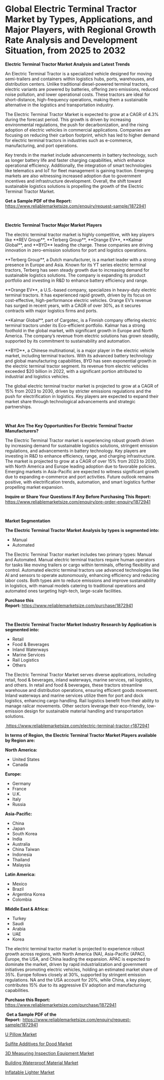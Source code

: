 <p><h1>Global Electric Terminal Tractor Market by Types, Applications, and Major Players, with Regional Growth Rate Analysis and Development Situation, from 2025 to 2032</h1></p><p><strong>Electric Terminal Tractor Market Analysis and Latest Trends</strong></p>
<p><p>An Electric Terminal Tractor is a specialized vehicle designed for moving semi-trailers and containers within logistics hubs, ports, warehouses, and distribution centers. Unlike traditional diesel-powered terminal tractors, electric variants are powered by batteries, offering zero emissions, reduced noise pollution, and lower operational costs. These tractors are ideal for short-distance, high-frequency operations, making them a sustainable alternative in the logistics and transportation industry.</p><p>The Electric Terminal Tractor Market is expected to grow at a CAGR of 4.3% during the forecast period. This growth is driven by increasing environmental regulations, the push for decarbonization, and the rising adoption of electric vehicles in commercial applications. Companies are focusing on reducing their carbon footprint, which has led to higher demand for electric terminal tractors in industries such as e-commerce, manufacturing, and port operations.</p><p>Key trends in the market include advancements in battery technology, such as longer battery life and faster charging capabilities, which enhance operational efficiency. Additionally, the integration of smart technologies like telematics and IoT for fleet management is gaining traction. Emerging markets are also witnessing increased adoption due to government incentives and infrastructure development. Overall, the shift toward sustainable logistics solutions is propelling the growth of the Electric Terminal Tractor Market.</p></p>
<p><strong>Get a Sample PDF of the Report:&nbsp;</strong> <a href="https://www.reliablemarketsize.com/enquiry/request-sample/1872941?utm_campaign=1898&utm_medium=2&utm_source=Github&utm_content=ia&utm_term=21012025&utm_id=electric-terminal-tractor">https://www.reliablemarketsize.com/enquiry/request-sample/1872941</a></p>
<p>&nbsp;</p>
<p><strong>Electric Terminal Tractor Major Market Players</strong></p>
<p><p>The electric terminal tractor market is highly competitive, with key players like **REV Group**, **Terberg Group**, **Orange EV**, **Kalmar Global**, and **BYD** leading the charge. These companies are driving innovation in zero-emission solutions for port and logistics operations.</p><p>**Terberg Group**, a Dutch manufacturer, is a market leader with a strong presence in Europe and Asia. Known for its YT series electric terminal tractors, Terberg has seen steady growth due to increasing demand for sustainable logistics solutions. The company is expanding its product portfolio and investing in R&D to enhance battery efficiency and range.</p><p>**Orange EV**, a U.S.-based company, specializes in heavy-duty electric terminal tractors. It has experienced rapid growth, driven by its focus on cost-effective, high-performance electric vehicles. Orange EV’s revenue has surged in recent years, with a CAGR of over 30%, as it secures contracts with major logistics firms and ports.</p><p>**Kalmar Global**, part of Cargotec, is a Finnish company offering electric terminal tractors under its Eco-efficient portfolio. Kalmar has a strong foothold in the global market, with significant growth in Europe and North America. The company’s revenue from electric solutions has grown steadily, supported by its commitment to sustainability and automation.</p><p>**BYD**, a Chinese multinational, is a major player in the electric vehicle market, including terminal tractors. With its advanced battery technology and global manufacturing capabilities, BYD has seen exponential growth in the electric terminal tractor segment. Its revenue from electric vehicles exceeded $20 billion in 2022, with a significant portion attributed to industrial and logistics vehicles.</p><p>The global electric terminal tractor market is projected to grow at a CAGR of 15% from 2023 to 2030, driven by stricter emissions regulations and the push for electrification in logistics. Key players are expected to expand their market share through technological advancements and strategic partnerships.</p></p>
<p>&nbsp;</p>
<p><strong>What Are The Key Opportunities For Electric Terminal Tractor Manufacturers?</strong></p>
<p><p>The Electric Terminal Tractor market is experiencing robust growth driven by increasing demand for sustainable logistics solutions, stringent emission regulations, and advancements in battery technology. Key players are investing in R&D to enhance efficiency, range, and charging infrastructure. The market is projected to grow at a CAGR of over 15% from 2023 to 2030, with North America and Europe leading adoption due to favorable policies. Emerging markets in Asia-Pacific are expected to witness significant growth due to expanding e-commerce and port activities. Future outlook remains positive, with electrification trends, automation, and smart logistics further propelling market expansion.</p></p>
<p><strong>Inquire or Share Your Questions If Any Before Purchasing This Report:</strong> <a href="https://www.reliablemarketsize.com/enquiry/pre-order-enquiry/1872941?utm_campaign=1898&utm_medium=2&utm_source=Github&utm_content=ia&utm_term=21012025&utm_id=electric-terminal-tractor">https://www.reliablemarketsize.com/enquiry/pre-order-enquiry/1872941</a></p>
<p>&nbsp;</p>
<p><strong>Market Segmentation</strong></p>
<p><strong>The Electric Terminal Tractor Market Analysis by types is segmented into:</strong></p>
<p><ul><li>Manual</li><li>Automated</li></ul></p>
<p><p>The Electric Terminal Tractor market includes two primary types: Manual and Automated. Manual electric terminal tractors require human operators for tasks like moving trailers or cargo within terminals, offering flexibility and control. Automated electric terminal tractors use advanced technologies like AI and sensors to operate autonomously, enhancing efficiency and reducing labor costs. Both types aim to reduce emissions and improve sustainability in logistics, with manual models catering to traditional operations and automated ones targeting high-tech, large-scale facilities.</p></p>
<p><strong>Purchase this Report:&nbsp;</strong><a href="https://www.reliablemarketsize.com/purchase/1872941?utm_campaign=1898&utm_medium=2&utm_source=Github&utm_content=ia&utm_term=21012025&utm_id=electric-terminal-tractor">https://www.reliablemarketsize.com/purchase/1872941</a></p>
<p>&nbsp;</p>
<p><strong>The Electric Terminal Tractor Market Industry Research by Application is segmented into:</strong></p>
<p><ul><li>Retail</li><li>Food & Beverages</li><li>Inland Waterways</li><li>Marine Services</li><li>Rail Logistics</li><li>Others</li></ul></p>
<p><p>The Electric Terminal Tractor Market serves diverse applications, including retail, food & beverages, inland waterways, marine services, rail logistics, and others. In retail and food & beverages, these tractors streamline warehouse and distribution operations, ensuring efficient goods movement. Inland waterways and marine services utilize them for port and dock logistics, enhancing cargo handling. Rail logistics benefit from their ability to manage railcar movements. Other sectors leverage their eco-friendly, low-emission design for sustainable material handling and transportation solutions.</p></p>
<p><a href="https://www.reliablemarketsize.com/electric-terminal-tractor-r1872941?utm_campaign=1898&utm_medium=2&utm_source=Github&utm_content=ia&utm_term=21012025&utm_id=electric-terminal-tractor">&nbsp;https://www.reliablemarketsize.com/electric-terminal-tractor-r1872941</a></p>
<p><strong>In terms of Region, the Electric Terminal Tractor Market Players available by Region are:</strong></p>
<p>
    <p> <strong> North America: </strong>
        <ul>
            <li>United States</li>
            <li>Canada</li>
        </ul>
        </p> 
    <p> <strong> Europe: </strong>
        <ul>
            <li>Germany</li>
            <li>France</li>
            <li>U.K.</li>
            <li>Italy</li>
            <li>Russia</li>
        </ul>
        </p> 
    <p> <strong> Asia-Pacific: </strong>
        <ul>
            <li>China</li>
            <li>Japan</li>
            <li>South Korea</li>
            <li>India</li>
            <li>Australia</li>
            <li>China Taiwan</li>
            <li>Indonesia</li>
            <li>Thailand</li>
            <li>Malaysia</li>
        </ul>
        </p> 
    <p> <strong> Latin America: </strong>
        <ul>
            <li>Mexico</li>
            <li>Brazil</li>
            <li>Argentina Korea</li>
            <li>Colombia</li>
        </ul>
        </p> 
    <p> <strong> Middle East & Africa: </strong>
        <ul>
            <li>Turkey</li>
            <li>Saudi</li>
            <li>Arabia</li>
            <li>UAE</li>
            <li>Korea</li>
        </ul>
    </p>
    </p>
<p><p>The electric terminal tractor market is projected to experience robust growth across regions, with North America (NA), Asia-Pacific (APAC), Europe, the USA, and China leading the expansion. APAC is expected to dominate the market, driven by rapid industrialization and government initiatives promoting electric vehicles, holding an estimated market share of 35%. Europe follows closely at 30%, supported by stringent emission regulations. NA and the USA account for 20%, while China, a key player, contributes 15% due to its aggressive EV adoption and manufacturing capabilities.</p></p>
<p><strong>Purchase this Report: </strong><a href="https://www.reliablemarketsize.com/purchase/1872941?utm_campaign=1898&utm_medium=2&utm_source=Github&utm_content=ia&utm_term=21012025&utm_id=electric-terminal-tractor">https://www.reliablemarketsize.com/purchase/1872941</a></p>
<p>&nbsp;<strong>Get a Sample PDF of the Report:&nbsp;&nbsp;</strong><a href="https://www.reliablemarketsize.com/enquiry/request-sample/1872941?utm_campaign=1898&utm_medium=2&utm_source=Github&utm_content=ia&utm_term=21012025&utm_id=electric-terminal-tractor">https://www.reliablemarketsize.com/enquiry/request-sample/1872941</a></p>
<p><strong></strong></p>
<p><p><a href="https://www.linkedin.com/pulse/aglobalu-pillow-market-analysis-including-its-size-growth-opportunities-lm7ee?utm_campaign=1898&utm_medium=2&utm_source=Github&utm_content=ia&utm_term=21012025&utm_id=electric-terminal-tractor">U Pillow Market</a></p><p><a href="https://www.linkedin.com/pulse/sulfite-additives-dood-market-analysis-growth-forecast-t7yuc?utm_campaign=1898&utm_medium=2&utm_source=Github&utm_content=ia&utm_term=21012025&utm_id=electric-terminal-tractor">Sulfite Additives for Dood Market</a></p><p><a href="https://www.linkedin.com/pulse/3d-measuring-inspection-equipment-market-analysis-future-4pzlc?utm_campaign=1898&utm_medium=2&utm_source=Github&utm_content=ia&utm_term=21012025&utm_id=electric-terminal-tractor">3D Measuring Inspection Equipment Market</a></p><p><a href="https://www.linkedin.com/pulse/size-estimationof-building-waterproof-material-market-forecast-m7wve?utm_campaign=1898&utm_medium=2&utm_source=Github&utm_content=ia&utm_term=21012025&utm_id=electric-terminal-tractor">Building Waterproof Material Market</a></p><p><a href="https://www.linkedin.com/pulse/study-onthe-value-market-segmentation-share-analysis-inflatable-ikade?utm_campaign=1898&utm_medium=2&utm_source=Github&utm_content=ia&utm_term=21012025&utm_id=electric-terminal-tractor">Inflatable Lighter Market</a></p></p>
